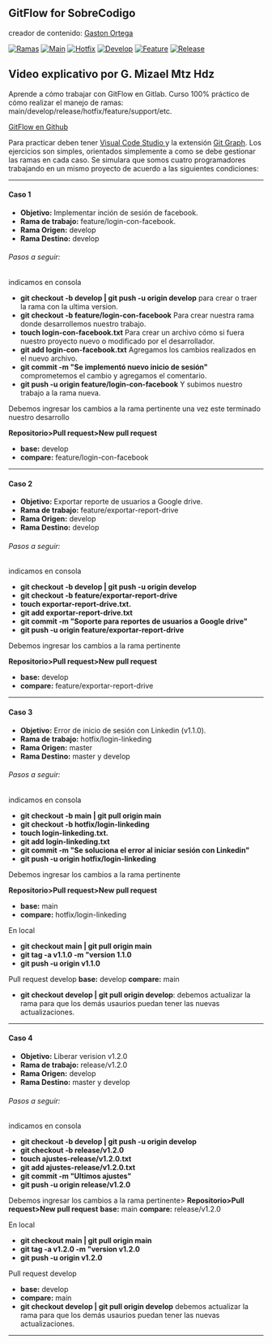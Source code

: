 

## **GitFlow for SobreCodigo**
creador de contenido:  [Gaston Ortega](https://www.instagram.com/sobrecodigo/ "Gaston Ortega")

[![Ramas](img/1GitFlow.jpeg "Ramas")](https://imgur.com/uZ9KJnd "Ramas")
[![Main](img/2GitFlow.jpeg "Main")](https://imgur.com/Ns0pDJM "Main")
[![Hotfix](img/3GitFlow.jpeg "Hotfix")](https://imgur.com/yXso3HN "Hotfix")
[![Develop](img/4GitFlow.jpeg "Develop")](https://imgur.com/DFkAkav "Develop")
[![Feature](img/5GitFlow.jpeg "Feature")](https://imgur.com/8oOjgBJ "Feature")
[![Release](img/6GitFlow.jpeg "Release")](https://imgur.com/TYOD8if "Release")



## Video explicativo por G. Mizael Mtz Hdz

Aprende a cómo trabajar con GitFlow en Gitlab. 
Curso 100% práctico de cómo realizar el manejo de ramas: main/develop/release/hotfix/feature/support/etc.

[GitFlow en Github](https://www.youtube.com/watch?v=LkYWop93S70 "GitFlow en Github")

Para practicar deben tener [Visual Code Studio ](https://code.visualstudio.com/ "Visual Code Studio ") y la extensión [Git Graph](https://marketplace.visualstudio.com/items?itemName=mhutchie.git-graph "Git Graph"). 
Los ejercicios son simples, orientados simplemente a como se debe gestionar las ramas en cada caso. Se simulara que somos cuatro programadores trabajando en un mismo proyecto de acuerdo a las siguientes condiciones: 


------------


#### **Caso 1**
- **Objetivo:** Implementar inción de sesión de facebook.
- **Rama de trabajo:** feature/login-con-facebook.
- **Rama Origen:** develop
- **Rama Destino:** develop

###### Pasos a seguir: 
indicamos en consola
- **git checkout -b develop | git push -u origin develop** para crear o traer la rama con la ultima version.
- **git checkout -b feature/login-con-facebook** Para crear nuestra rama donde desarrollemos nuestro trabajo. 
- **touch login-con-facebook.txt**  Para crear un archivo cómo si fuera nuestro proyecto nuevo o modificado por el desarrollador. 
- **git add login-con-facebook.txt** Agregamos los cambios realizados en el nuevo archivo. 
- **git commit -m "Se implementó nuevo inicio de sesión"** comprometemos el cambio y agregamos el comentario.
- **git push -u origin feature/login-con-facebook**  Y subimos nuestro trabajo a la rama nueva. 

Debemos ingresar los cambios a la rama pertinente una vez este terminado nuestro desarrollo 

**Repositorio>Pull request>New pull request**

- **base:** develop
- **compare:** feature/login-con-facebook


------------


#### **Caso 2**
- **Objetivo:** Exportar reporte de usuarios a Google drive. 
- **Rama de trabajo:** feature/exportar-report-drive
- **Rama Origen:** develop
- **Rama Destino:** develop

###### Pasos a seguir: 
indicamos en consola
- **git checkout -b develop | git push -u origin develop** 
- **git checkout -b feature/exportar-report-drive**
- **touch exportar-report-drive.txt.** 
- **git add exportar-report-drive.txt** 
- **git commit -m "Soporte para reportes de usuarios a Google drive"** 
- **git push -u origin feature/exportar-report-drive**  

Debemos ingresar los cambios a la rama pertinente

**Repositorio>Pull request>New pull request**

- **base:** develop
- **compare:** feature/exportar-report-drive

------------




#### **Caso 3**
- **Objetivo:** Error de inicio de sesión con Linkedin (v1.1.0). 
- **Rama de trabajo:** hotfix/login-linkeding
- **Rama Origen:** master
- **Rama Destino:** master y develop
###### Pasos a seguir: 

indicamos en consola
- **git checkout -b main | git pull origin main** 
- **git checkout -b hotfix/login-linkeding** 
- **touch login-linkeding.txt.**  
- **git add login-linkeding.txt**
- **git commit -m "Se soluciona el error al iniciar sesión con Linkedin"** 
- **git push -u origin hotfix/login-linkeding**  

Debemos ingresar los cambios a la rama pertinente

**Repositorio>Pull request>New pull request**

- **base:** main
- **compare:** hotfix/login-linkeding

En local
- **git checkout main  | git pull origin main**
- **git tag -a v1.1.0 -m "version 1.1.0**
- **git push -u origin v1.1.0**

Pull request develop
**base:** develop
**compare:** main
- **git checkout develop | git pull origin develop**: debemos actualizar la rama para que los demás usaurios puedan tener las nuevas actualizaciones.

------------

#### **Caso 4**
- **Objetivo:** Liberar verision v1.2.0 
- **Rama de trabajo:** release/v1.2.0
- **Rama Origen:** develop
- **Rama Destino:** master y develop

###### Pasos a seguir: 
indicamos en consola
- **git checkout -b develop | git push -u origin develop** 
- **git checkout -b release/v1.2.0**
- **touch ajustes-release/v1.2.0.txt** 
- **git add ajustes-release/v1.2.0.txt** 
- **git commit -m "Ultimos ajustes"** 
- **git push -u origin release/v1.2.0**  

Debemos ingresar los cambios a la rama pertinente>
**Repositorio>Pull request>New pull request**
**base:** main
**compare:** release/v1.2.0

En local
- **git checkout main  | git pull origin main**
- **git tag -a v1.2.0 -m "version v1.2.0**
- **git push -u origin v1.2.0**

Pull request develop
- **base:** develop
- **compare:** main
- **git checkout develop | git pull origin develop**  debemos actualizar la rama para que los demás usaurios puedan tener las nuevas actualizaciones.

------------


